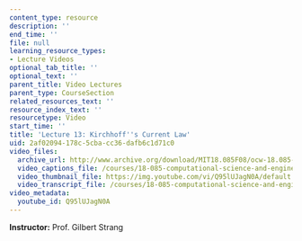 ```yaml
---
content_type: resource
description: ''
end_time: ''
file: null
learning_resource_types:
- Lecture Videos
optional_tab_title: ''
optional_text: ''
parent_title: Video Lectures
parent_type: CourseSection
related_resources_text: ''
resource_index_text: ''
resourcetype: Video
start_time: ''
title: 'Lecture 13: Kirchhoff''s Current Law'
uid: 2af02094-178c-5cba-cc36-dafb6c1d71c0
video_files:
  archive_url: http://www.archive.org/download/MIT18.085F08/ocw-18.085-f08-lec13_300k.mp4
  video_captions_file: /courses/18-085-computational-science-and-engineering-i-fall-2008/decfa53a289b5001916df2f84913907f_Q95lUJagN0A.vtt
  video_thumbnail_file: https://img.youtube.com/vi/Q95lUJagN0A/default.jpg
  video_transcript_file: /courses/18-085-computational-science-and-engineering-i-fall-2008/a797120c75380c50f99af0d9bbb49f71_Q95lUJagN0A.pdf
video_metadata:
  youtube_id: Q95lUJagN0A
---
```


**Instructor:** Prof. Gilbert Strang
